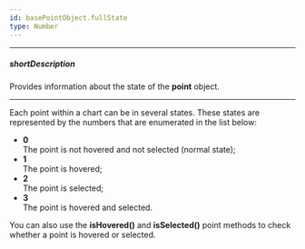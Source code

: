 ```yaml
---
id: basePointObject.fullState
type: Number
---
```

---
##### shortDescription
Provides information about the state of the **point** object.

---
Each point within a chart can be in several states. These states are represented by the numbers that are enumerated in the list below:

- **0**   
The point is not hovered and not selected (normal state);
- **1**   
The point is hovered;
- **2**   
The point is selected;
- **3**   
The point is hovered and selected.

You can also use the **isHovered()** and **isSelected()** point methods to check whether a point is hovered or selected.